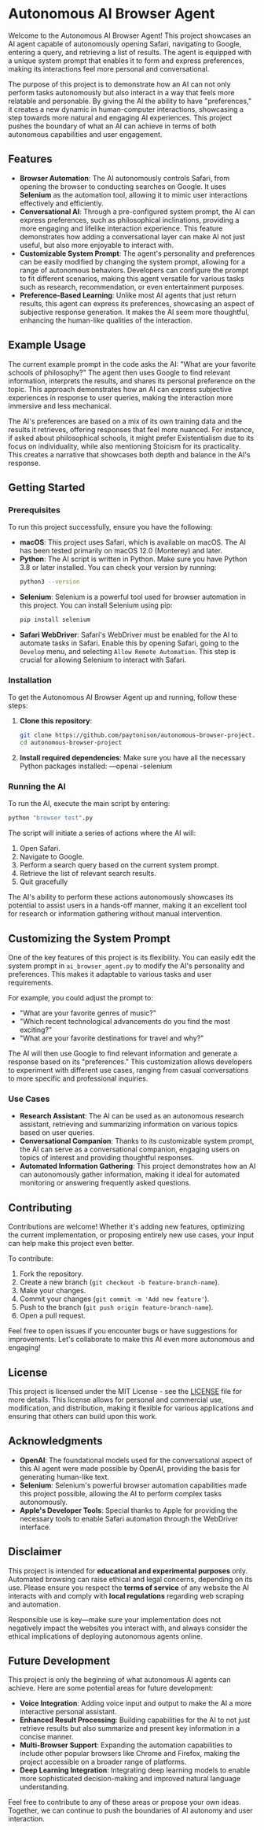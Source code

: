 # Autonomous AI Browser Agent

Welcome to the Autonomous AI Browser Agent! This project showcases an AI agent capable of autonomously opening Safari, navigating to Google, entering a query, and retrieving a list of results. The agent is equipped with a unique system prompt that enables it to form and express preferences, making its interactions feel more personal and conversational.

The purpose of this project is to demonstrate how an AI can not only perform tasks autonomously but also interact in a way that feels more relatable and personable. By giving the AI the ability to have "preferences," it creates a new dynamic in human-computer interactions, showcasing a step towards more natural and engaging AI experiences. This project pushes the boundary of what an AI can achieve in terms of both autonomous capabilities and user engagement.

## Features

- **Browser Automation**: The AI autonomously controls Safari, from opening the browser to conducting searches on Google. It uses **Selenium** as the automation tool, allowing it to mimic user interactions effectively and efficiently.
- **Conversational AI**: Through a pre-configured system prompt, the AI can express preferences, such as philosophical inclinations, providing a more engaging and lifelike interaction experience. This feature demonstrates how adding a conversational layer can make AI not just useful, but also more enjoyable to interact with.
- **Customizable System Prompt**: The agent's personality and preferences can be easily modified by changing the system prompt, allowing for a range of autonomous behaviors. Developers can configure the prompt to fit different scenarios, making this agent versatile for various tasks such as research, recommendation, or even entertainment purposes.
- **Preference-Based Learning**: Unlike most AI agents that just return results, this agent can express its preferences, showcasing an aspect of subjective response generation. It makes the AI seem more thoughtful, enhancing the human-like qualities of the interaction.

## Example Usage

The current example prompt in the code asks the AI: "What are your favorite schools of philosophy?" The agent then uses Google to find relevant information, interprets the results, and shares its personal preference on the topic. This approach demonstrates how an AI can express subjective experiences in response to user queries, making the interaction more immersive and less mechanical.

The AI's preferences are based on a mix of its own training data and the results it retrieves, offering responses that feel more nuanced. For instance, if asked about philosophical schools, it might prefer Existentialism due to its focus on individuality, while also mentioning Stoicism for its practicality. This creates a narrative that showcases both depth and balance in the AI's response.

## Getting Started

### Prerequisites

To run this project successfully, ensure you have the following:

- **macOS**: This project uses Safari, which is available on macOS. The AI has been tested primarily on macOS 12.0 (Monterey) and later.
- **Python**: The AI script is written in Python. Make sure you have Python 3.8 or later installed. You can check your version by running:
  ```bash
  python3 --version
  ```
- **Selenium**: Selenium is a powerful tool used for browser automation in this project. You can install Selenium using pip:
  ```bash
  pip install selenium
  ```
- **Safari WebDriver**: Safari's WebDriver must be enabled for the AI to automate tasks in Safari. Enable this by opening Safari, going to the `Develop` menu, and selecting `Allow Remote Automation`. This step is crucial for allowing Selenium to interact with Safari.

### Installation

To get the Autonomous AI Browser Agent up and running, follow these steps:

1. **Clone this repository**:
   ```bash
   git clone https://github.com/paytonison/autonomous-browser-project.git
   cd autonomous-browser-project
   ```
2. **Install required dependencies**:
   Make sure you have all the necessary Python packages installed:
   —openai
   -selenium

### Running the AI

To run the AI, execute the main script by entering:
```bash
python "browser test".py
```
The script will initiate a series of actions where the AI will:
1. Open Safari.
2. Navigate to Google.
3. Perform a search query based on the current system prompt.
4. Retrieve the list of relevant search results.
5. Quit gracefully

The AI's ability to perform these actions autonomously showcases its potential to assist users in a hands-off manner, making it an excellent tool for research or information gathering without manual intervention.

## Customizing the System Prompt

One of the key features of this project is its flexibility. You can easily edit the system prompt in `ai_browser_agent.py` to modify the AI's personality and preferences. This makes it adaptable to various tasks and user requirements.

For example, you could adjust the prompt to:
- "What are your favorite genres of music?"
- "Which recent technological advancements do you find the most exciting?"
- "What are your favorite destinations for travel and why?"

The AI will then use Google to find relevant information and generate a response based on its "preferences." This customization allows developers to experiment with different use cases, ranging from casual conversations to more specific and professional inquiries.

### Use Cases

- **Research Assistant**: The AI can be used as an autonomous research assistant, retrieving and summarizing information on various topics based on user queries.
- **Conversational Companion**: Thanks to its customizable system prompt, the AI can serve as a conversational companion, engaging users on topics of interest and providing thoughtful responses.
- **Automated Information Gathering**: This project demonstrates how an AI can autonomously gather information, making it ideal for automated monitoring or answering frequently asked questions.

## Contributing

Contributions are welcome! Whether it's adding new features, optimizing the current implementation, or proposing entirely new use cases, your input can help make this project even better.

To contribute:
1. Fork the repository.
2. Create a new branch (`git checkout -b feature-branch-name`).
3. Make your changes.
4. Commit your changes (`git commit -m 'Add new feature'`).
5. Push to the branch (`git push origin feature-branch-name`).
6. Open a pull request.

Feel free to open issues if you encounter bugs or have suggestions for improvements. Let's collaborate to make this AI even more autonomous and engaging!

## License

This project is licensed under the MIT License - see the [LICENSE](LICENSE) file for more details. This license allows for personal and commercial use, modification, and distribution, making it flexible for various applications and ensuring that others can build upon this work.

## Acknowledgments

- **OpenAI**: The foundational models used for the conversational aspect of this AI agent were made possible by OpenAI, providing the basis for generating human-like text.
- **Selenium**: Selenium's powerful browser automation capabilities made this project possible, allowing the AI to perform complex tasks autonomously.
- **Apple's Developer Tools**: Special thanks to Apple for providing the necessary tools to enable Safari automation through the WebDriver interface.

## Disclaimer

This project is intended for **educational and experimental purposes** only. Automated browsing can raise ethical and legal concerns, depending on its use. Please ensure you respect the **terms of service** of any website the AI interacts with and comply with **local regulations** regarding web scraping and automation.

Responsible use is key—make sure your implementation does not negatively impact the websites you interact with, and always consider the ethical implications of deploying autonomous agents online.

## Future Development

This project is only the beginning of what autonomous AI agents can achieve. Here are some potential areas for future development:

- **Voice Integration**: Adding voice input and output to make the AI a more interactive personal assistant.
- **Enhanced Result Processing**: Building capabilities for the AI to not just retrieve results but also summarize and present key information in a concise manner.
- **Multi-Browser Support**: Expanding the automation capabilities to include other popular browsers like Chrome and Firefox, making the project accessible on a broader range of platforms.
- **Deep Learning Integration**: Integrating deep learning models to enable more sophisticated decision-making and improved natural language understanding.

Feel free to contribute to any of these areas or propose your own ideas. Together, we can continue to push the boundaries of AI autonomy and user interaction.
